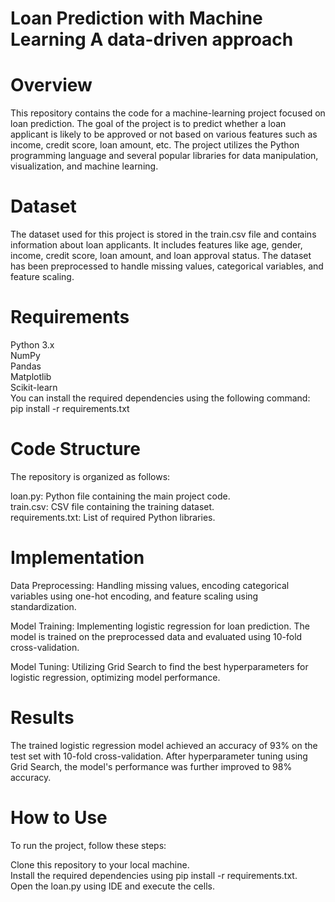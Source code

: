 # Loan Prediction with Machine Learning A data-driven approach
# Overview
This repository contains the code for a machine-learning project focused on loan prediction. The goal of the project is to predict whether a loan applicant is likely to be approved or not based on various features such as income, credit score, loan amount, etc. The project utilizes the Python programming language and several popular libraries for data manipulation, visualization, and machine learning. <br>
# Dataset
The dataset used for this project is stored in the train.csv file and contains information about loan applicants. It includes features like age, gender, income, credit score, loan amount, and loan approval status. The dataset has been preprocessed to handle missing values, categorical variables, and feature scaling.<br>
# Requirements
Python 3.x <br>
NumPy <br>
Pandas <br>
Matplotlib <br>
Scikit-learn <br>
You can install the required dependencies using the following command: <br>
pip install -r requirements.txt <br>

# Code Structure
The repository is organized as follows: <br>

loan.py: Python file containing the main project code.<br>
train.csv: CSV file containing the training dataset. <br>
requirements.txt: List of required Python libraries. <br>

# Implementation
Data Preprocessing: Handling missing values, encoding categorical variables using one-hot encoding, and feature scaling using standardization. <br>

Model Training: Implementing logistic regression for loan prediction. The model is trained on the preprocessed data and evaluated using 10-fold cross-validation. <br>

Model Tuning: Utilizing Grid Search to find the best hyperparameters for logistic regression, optimizing model performance. <br>

# Results
The trained logistic regression model achieved an accuracy of 93% on the test set with 10-fold cross-validation. After hyperparameter tuning using Grid Search, the model's performance was further improved to 98% accuracy. <br>

# How to Use
To run the project, follow these steps:<br>

Clone this repository to your local machine. <br>
Install the required dependencies using pip install -r requirements.txt. <br>
Open the loan.py using IDE and execute the cells.
